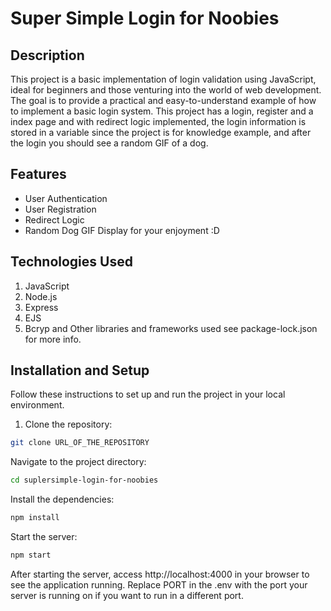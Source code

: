 # Super Simple Login for Noobies

## Description
This project is a basic implementation of login validation using JavaScript, ideal for beginners and those venturing into the world of web development. The goal is to provide a practical and easy-to-understand example of how to implement a basic login system. This project has a login, register and a index page and with redirect logic implemented, the login information is stored in a variable since the project is for knowledge example, and after the login you should see a random GIF of a dog.

## Features
- User Authentication
- User Registration
- Redirect Logic
- Random Dog GIF Display for your enjoyment :D

## Technologies Used
1. JavaScript
2. Node.js
3. Express
4. EJS
5. Bcryp and Other libraries and frameworks used see package-lock.json for more info.

## Installation and Setup
Follow these instructions to set up and run the project in your local environment.

1. Clone the repository:
```bash
git clone URL_OF_THE_REPOSITORY
 ```

Navigate to the project directory:
```bash
cd suplersimple-login-for-noobies
```
Install the dependencies:
```bash
npm install
```

Start the server:
```bash
npm start
```

After starting the server, access http://localhost:4000 in your browser to see the application running. Replace PORT in the .env with the port your server is running on if you want to run in a different port.





